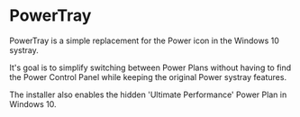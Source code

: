 # PowerTray

PowerTray is a simple replacement for the Power icon in the Windows 10 systray.

It's goal is to simplify switching between Power Plans without having to find the Power Control Panel while keeping the original Power systray features.

The installer also enables the hidden 'Ultimate Performance' Power Plan in Windows 10.
